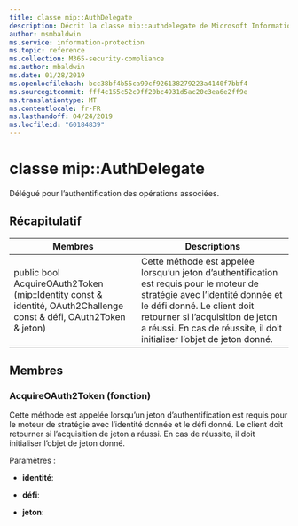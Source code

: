 ```yaml
---
title: classe mip::AuthDelegate
description: Décrit la classe mip::authdelegate de Microsoft Information Protection (MIP) SDK.
author: msmbaldwin
ms.service: information-protection
ms.topic: reference
ms.collection: M365-security-compliance
ms.author: mbaldwin
ms.date: 01/28/2019
ms.openlocfilehash: bcc38bf4b55ca99cf926138279223a4140f7bbf4
ms.sourcegitcommit: fff4c155c52c9ff20bc4931d5ac20c3ea6e2ff9e
ms.translationtype: MT
ms.contentlocale: fr-FR
ms.lasthandoff: 04/24/2019
ms.locfileid: "60184839"
---
```

# <a name="class-mipauthdelegate"></a>classe mip::AuthDelegate 
Délégué pour l’authentification des opérations associées.
  
## <a name="summary"></a>Récapitulatif
 Membres                        | Descriptions                                
--------------------------------|---------------------------------------------
public bool AcquireOAuth2Token (mip::Identity const & identité, OAuth2Challenge const & défi, OAuth2Token & jeton)  |  Cette méthode est appelée lorsqu’un jeton d’authentification est requis pour le moteur de stratégie avec l’identité donnée et le défi donné. Le client doit retourner si l’acquisition de jeton a réussi. En cas de réussite, il doit initialiser l’objet de jeton donné.
  
## <a name="members"></a>Membres
  
### <a name="acquireoauth2token-function"></a>AcquireOAuth2Token (fonction)
Cette méthode est appelée lorsqu’un jeton d’authentification est requis pour le moteur de stratégie avec l’identité donnée et le défi donné. Le client doit retourner si l’acquisition de jeton a réussi. En cas de réussite, il doit initialiser l’objet de jeton donné.

Paramètres :  
* **identité**: 


* **défi**: 


* **jeton**:

